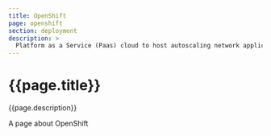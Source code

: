 ```yaml
---
title: OpenShift
page: openshift
section: deployment
description: >
  Platform as a Service (Paas) cloud to host autoscaling network applications.
---
```


# {{page.title}}

{{page.description}}

A page about OpenShift
